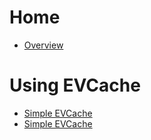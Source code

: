 # Home
* [Overview](https://github.com/Netflix/EVCache/wiki/Overview)

# Using EVCache
* [Simple EVCache](https://github.com/Netflix/EVCache/wiki/Example:-Simple-EVCache)
* [Simple EVCache](https://github.com/Netflix/EVCache/wiki/Example:-Multi-Zone-EVCache)